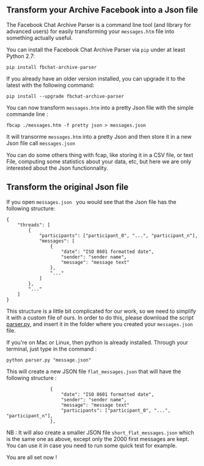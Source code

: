 ## Transform your Archive Facebook into a Json file

The Facebook Chat Archive Parser is a command line tool (and library for advanced users) for easily transforming your ``messages.htm`` file into something actually useful.

You can install the Facebook Chat Archive Parser via ``pip`` under at least
Python 2.7:

    pip install fbchat-archive-parser

If you already have an older version installed, you can upgrade it to the latest with the following command:

    pip install --upgrade fbchat-archive-parser

You can now transform ``messages.htm`` into a pretty Json file with the simple commande line :

    fbcap ./messages.htm -f pretty json > messages.json 

It will transorme ``messages.htm`` into a pretty Json and then store it in a new Json file call ``messages.json ``

You can do some others thing with fcap, like storing it in a CSV file, or text File, computing some statistics about your data, etc, but here we are only interested about the Json functionnality.

## Transform the original Json file

If you open ``messages.json `` you would see that the Json file has the following structure:

    {
        "threads": [
            {
                "participants": ["participant_0", "...", "participant_n"],
                "messages": [
                    {
                        "date": "ISO 8601 formatted date",
                        "sender": "sender name",
                        "message": "message text"
                    },
                    "..."
                ]
            },
            "..."
        ]
    }

This structure is a little bit complicated for our work, so we need to simplify it with a custom file of ours. 
In order to do this, please download the script [parser.py](https://github.com/adurivault/FBMessage/blob/master/parser.py), and insert it in the folder where you created your ``messages.json`` file. 

If you're on Mac or Linux, then python is already installed. Through your terminal, just type in the command : 

    python parser.py "message.json"

This will create a new JSON file ``flat_messages.json`` that will have the following structure :

                    {
                        "date": "ISO 8601 formatted date",
                        "sender": "sender name",
                        "message": "message text"
                        "participants": ["participant_0", "...", "participant_n"],
                    },

NB : It will also create a smaller JSON file ``short_flat_messages.json`` which is the same one as above, except only the 2000 first messages are kept. You can use it in case you need to run some quick test for example. 

You are all set now !
